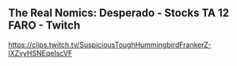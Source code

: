 ## The Real Nomics: Desperado - Stocks TA 12 FARO - Twitch

<https://clips.twitch.tv/SuspiciousToughHummingbirdFrankerZ-lXZvyHSNEqeIscVF>
